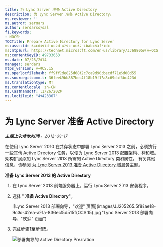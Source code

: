 ```yaml
---
title: 为 Lync Server 准备 Active Directory
description: 为 Lync Server 准备 Active Directory。
ms.reviewer: ''
ms.author: serdars
author: serdarsoysal
f1.keywords:
- NOCSH
TOCTitle: Prepare Active Directory for Lync Server
ms:assetid: 54cd597d-0c2d-479c-8c52-1babc53f71dc
ms:mtpsurl: https://technet.microsoft.com/en-us/library/JJ688059(v=OCS.15)
ms:contentKeyID: 49733653
ms.date: 07/23/2014
manager: serdars
mtps_version: v=OCS.15
ms.openlocfilehash: ff9ff2de825d68f2c7ca9d90cbecdf71e5d00d55
ms.sourcegitcommit: 36fee89bb887bea4f18b19f17a8c69daf5bc423d
ms.translationtype: MT
ms.contentlocale: zh-CN
ms.lasthandoff: 11/26/2020
ms.locfileid: "49423367"
---
```

# <a name="prepare-active-directory-for-lync-server"></a>为 Lync Server 准备 Active Directory

<div data-xmlns="http://www.w3.org/1999/xhtml">

<div class="topic" data-xmlns="http://www.w3.org/1999/xhtml" data-msxsl="urn:schemas-microsoft-com:xslt" data-cs="https://msdn.microsoft.com/">

<div data-asp="https://msdn2.microsoft.com/asp">



</div>

<div id="mainSection">

<div id="mainBody">

<span> </span>

_**主题上次修改时间：** 2012-09-17_

在使用 Lync Server 2010 在共存状态中部署 Lync Server 2013 之前，必须执行一些其他 Active Directory 任务，以便为 Lync Server 2013 配置架构、林和域。 架构扩展添加 Lync Server 2013 所需的 Active Directory 类和属性。 有关其他信息，请参阅 [为 Lync Server 2013 准备 Active Directory 域服务](lync-server-2013-preparing-active-directory-domain-services.md)主题。

**准备 Lync Server 2013 的 Active Directory**

1.  在 Lync Server 2013 前端服务器上，运行 Lync Server 2013 安装程序。

2.  选择 " **准备 Active Directory**"。
    
    ![Lync Server 2013 部署向导，"欢迎" 页面](images/JJ205265.5f88ae18-9c3c-42ea-a91a-836ecf5d515f(OCS.15).jpg "Lync Server 2013 部署向导，"欢迎" 页面")

3.  完成步骤1至步骤5。
    
    ![部署向导的 Active Directory Prearation](images/JJ205265.eddd9e94-fa70-453f-8810-b99a2bf0844a(OCS.15).jpg "部署向导的 Active Directory Prearation")

</div>

<span> </span>

</div>

</div>

</div>

